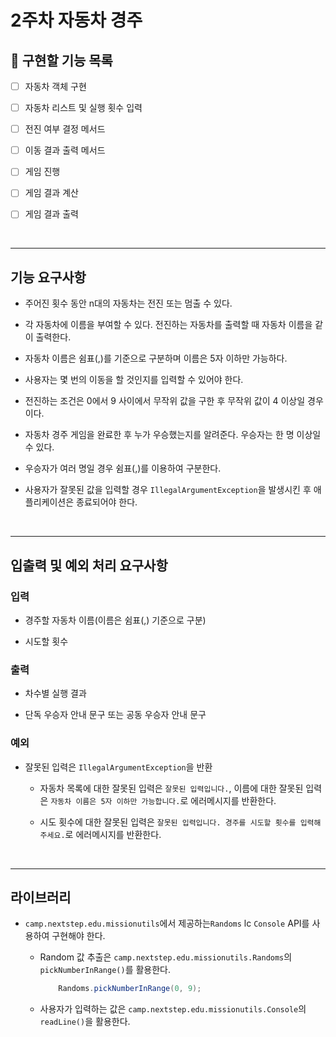 # 2주차 자동차 경주

## 📌 구현할 기능 목록

- [ ] 자동차 객체 구현

- [ ] 자동차 리스트 및 실행 횟수 입력

- [ ] 전진 여부 결정 메서드

- [ ] 이동 결과 출력 메서드

- [ ] 게임 진행

- [ ] 게임 결과 계산

- [ ] 게임 결과 출력

<br>

---

## 기능 요구사항

- 주어진 횟수 동안 n대의 자동차는 전진 또는 멈출 수 있다.

- 각 자동차에 이름을 부여할 수 있다. 전진하는 자동차를 출력할 때 자동차 이름을 같이 출력한다.

- 자동차 이름은 쉼표(,)를 기준으로 구분하며 이름은 5자 이하만 가능하다.

- 사용자는 몇 번의 이동을 할 것인지를 입력할 수 있어야 한다.

- 전진하는 조건은 0에서 9 사이에서 무작위 값을 구한 후 무작위 값이 4 이상일 경우이다.

- 자동차 경주 게임을 완료한 후 누가 우승했는지를 알려준다. 우승자는 한 명 이상일 수 있다.

- 우승자가 여러 명일 경우 쉼표(,)를 이용하여 구분한다.

- 사용자가 잘못된 값을 입력할 경우 `IllegalArgumentException`을 발생시킨 후 애플리케이션은 종료되어야 한다.

<br>

---

## 입출력 및 예외 처리 요구사항

### 입력

- 경주할 자동차 이름(이름은 쉼표(,) 기준으로 구분)

- 시도할 횟수

### 출력

- 차수별 실행 결과

- 단독 우승자 안내 문구 또는 공동 우승자 안내 문구

### 예외

- 잘못된 입력은 `IllegalArgumentException`을 반환

  - 자동차 목록에 대한 잘못된 입력은 `잘못된 입력입니다.`, 이름에 대한 잘못된 입력은 `자동차 이름은 5자 이하만 가능합니다.`로 에러메시지를 반환한다.

  - 시도 횟수에 대한 잘못된 입력은 `잘못된 입력입니다. 경주를 시도할 횟수를 입력해주세요.`로 에러메시지를 반환한다.

<br>

---

## 라이브러리

- `camp.nextstep.edu.missionutils`에서 제공하는`Randoms` lc `Console` API를 사용하여 구현해야 한다.

    - Random 값 추출은 `camp.nextstep.edu.missionutils.Randoms`의 `pickNumberInRange()`를 활용한다.

        ```java
            Randoms.pickNumberInRange(0, 9);
        ```
  
    - 사용자가 입력하는 값은 `camp.nextstep.edu.missionutils.Console`의 `readLine()`을 활용한다.